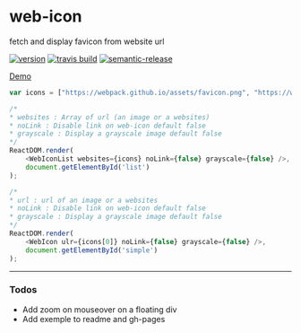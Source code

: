 # web-icon
fetch and display favicon from website url

[![version](https://img.shields.io/npm/v/web-icon.svg)](http//npm.im/web-icon)
[![travis build](https://img.shields.io/travis/nlarche/web-icon.svg)](https://travis-ci.org/nlarche/web-icon)
[![semantic-release](https://img.shields.io/badge/%20%20%F0%9F%93%A6%F0%9F%9A%80-semantic--release-e10079.svg)](https://github.com/semantic-release/semantic-release)

[Demo](http://nlarche.github.io/web-icon/)

```js
var icons = ["https://webpack.github.io/assets/favicon.png", "https://www.npmjs.com", "http://bower.io", "https://angularjs.org", "https://facebook.github.io/react"]

/*
* websites : Array of url (an image or a websites)
* noLink : Disable link on web-icon default false
* grayscale : Display a grayscale image default false
*/
ReactDOM.render(
    <WebIconList websites={icons} noLink={false} grayscale={false} />,
    document.getElementById('list')
); 

/*
* url : url of an image or a websites
* noLink : Disable link on web-icon default false
* grayscale : Display a grayscale image default false
*/
ReactDOM.render(
    <WebIcon ulr={icons[0]} noLink={false} grayscale={false} />,
    document.getElementById('simple')
);

```




---
### Todos

- Add zoom on mouseover on a floating div
- Add exemple to readme and gh-pages

